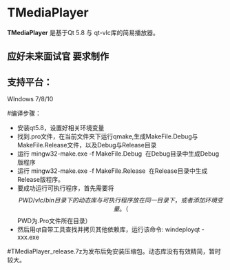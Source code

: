 # TMediaPlayer


**TMediaPlayer** 是基于Qt 5.8 与 qt-vlc库的简易播放器。

## 应好未来面试官 要求制作

## 支持平台：
WIndows 7/8/10

#编译步骤：
* 安装qt5.8，设置好相关环境变量
* 找到.pro文件，在当前文件夹下运行qmake,生成MakeFile.Debug与MakeFile.Release文件，以及Debug与Release目录
* 运行 mingw32-make.exe -f MakeFile.Debug  在Debug目录中生成Debug版程序
* 运行 mingw32-make.exe -f MakeFile.Release  在Release目录中生成Release版程序。
* 要成功运行可执行程序，首先需要将 $$PWD/vlc/bin目录下的动态库与可执行程序放在同一目录下，或者添加环境变量。（$$PWD为.Pro文件所在目录）
* 然后用qt自带工具查找并拷贝其他依赖库，运行该命令:  windeployqt -xxx.exe



#TMediaPlayer_release.7z为发布后免安装压缩包。动态库没有有效精简，暂时较大。

